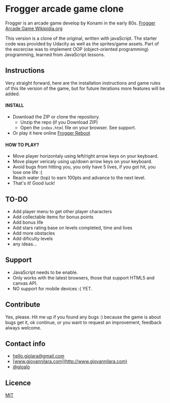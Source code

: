 # Frogger arcade game clone
Frogger is an arcade game develop by Konami in the early 80s. [Frogger Arcade Game Wikipidia.org](https://en.wikipedia.org/wiki/Frogger)

This version is a clone of the original, written with javaScript. The starter code was provided by Udacity as well as the sprites/game assets. Part of the excercise was to implement OOP (object-oriented programming) programming, learned from JavaScript lessons.  

## Instructions 
Very straight forward, here are the installation instructions and game rules of this lite version of the game, but for future iterations more features will be added.

#### INSTALL

- Download the ZIP or clone the repository.
    - Unzip the repo (if you Download ZIP)
    - Open the `index.html` file on your browser. See support.  
- Or play it here online [Frogger Reboot](http://giovannilara.com/FEND-arcade-game/)

#### HOW TO PLAY?

- Move player horizontaly using left/right arrow keys on your keyboard.
- Move player vericaly using up/down arrow keys on your keyboard.
- Avoid bugs from hitting you, you only have 5 lives, if you got hit, you lose one life :( 
- Reach water (top) to earn 100pts and advance to the next level.
- That's it! Good luck!

## TO-DO

- Add player menu to get other player characters
- Add collectable items for bonus points
- Add bonus life
- Add stars rating base on levels completed, time and lives
- Add more obstacles
- Add dificulty levels
- any ideas...

## Support 

- JavaScript needs to be enable. 
- Only works with the latest browsers, those that support HTML5 and canvas API.
- NO support for mobile devices :( YET.

## Contribute
Yes, please. Hit me up if you found any bugs :) because the game is about bugs get it, ok continue, or you want to request an improvement, feedback always welcome. 

## Contact info
- [hello.giolara@gmail.com](mailto:hello.giolara@gmail.com)
- [www.giovannilara.com](http://www.giovannilara.com)
- [@gioalo](https://github.com/gioalo)

## Licence

[MIT](LICENCE)